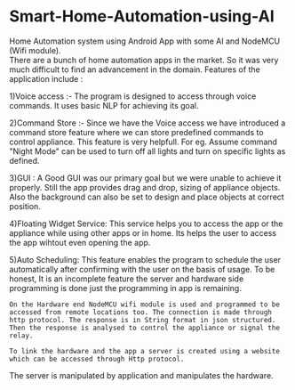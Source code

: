 # Smart-Home-Automation-using-AI
Home Automation system using Android App with some AI and NodeMCU (Wifi module).  
There are a bunch of home automation apps in the market.
So it was very much difficult to find an advancement in the domain.
Features of the application include : 

1)Voice access :- The program is designed to access through voice commands. It uses basic NLP for achieving its goal.

2)Command Store :- Since we have the Voice access we have introduced a command store feature where we can store predefined commands to control appliance. This feature is very helpfull. For eg. Assume command "Night Mode" can be used to turn off all lights and turn on specific lights as defined.

3)GUI : A Good GUI was our primary goal but we were unable to achieve it properly. Still the app provides drag and drop, sizing of appliance objects. Also the background can also be set to design and place objects at correct position.

4)Floating Widget Service: This service helps you to access the app or the appliance while using other apps or in home. Its helps the user to access the app wihtout even opening the app.

5)Auto Scheduling: This feature enables the program to schedule the user automatically after confirming with the user on the basis of usage. To be honest, It is an incomplete feature the server and hardware side programming is done just the programming in app is remaining. 


    On the Hardware end NodeMCU wifi module is used and programmed to be accessed from remote locations too. The connection is made through http protocol. The response is in String format in json structured. Then the response is analysed to control the appliance or signal the relay. 

    To link the hardware and the app a server is created using a website which can be accessed through Http protocol.
The server is manipulated by application and manipulates the hardware.
